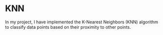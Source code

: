 # KNN
In my project, I have implemented the K-Nearest Neighbors (KNN) algorithm to classify data points based on their proximity to other points.
